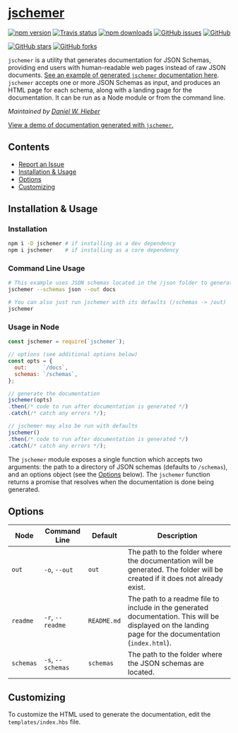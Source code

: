 # [jschemer][1]

[![npm version](https://img.shields.io/npm/v/jschemer.svg)][4]
[![Travis status](https://img.shields.io/travis/dwhieb/jschemer/master.svg)][5]
[![npm downloads](https://img.shields.io/npm/dt/jschemer.svg)][4]
[![GitHub issues](https://img.shields.io/github/issues/dwhieb/jschemer.svg)][6]
[![GitHub](https://img.shields.io/github/license/dwhieb/jschemer.svg)][7]

[![GitHub stars](https://img.shields.io/github/stars/dwhieb/jschemer.svg?label=Stars&style=social)][8]
[![GitHub forks](https://img.shields.io/github/forks/dwhieb/jschemer.svg?label=Fork&style=social)][8]

`jschemer` is a utility that generates documentation for JSON Schemas, providing end users with human-readable web pages instead of raw JSON documents. [See an example of generated `jschemer` documentation here][2]. `jschemer` accepts one or more JSON Schemas as input, and produces an HTML page for each schema, along with a landing page for the documentation. It can be run as a Node module or from the command line.

*Maintained by [Daniel W. Hieber][3]*

[View a demo of documentation generated with `jschemer`.][2]

<!-- screenshot here -->

## Contents
* [Report an Issue][9]
* [Installation & Usage](#installation--usage)
* [Options](#options)
* [Customizing](#customizing)

## Installation & Usage

### Installation

```sh
npm i -D jschemer # if installing as a dev dependency
npm i jschemer    # if installing as a core dependency
```

### Command Line Usage

```sh
# This example uses JSON schemas located in the /json folder to generate documentation in the /docs folder
jschemer --schemas json --out docs

# You can also just run jschemer with its defaults (/schemas -> /out)
jschemer
```

### Usage in Node

```js
const jschemer = require(`jschemer`);

// options (see additional options below)
const opts = {
  out:     `/docs`,
  schemas: `/schemas`,
};

// generate the documentation
jschemer(opts)
.then(/* code to run after documentation is generated */)
.catch(/* catch any errors */);

// jschemer may also be run with defaults
jschemer()
.then(/* code to run after documentation is generated */)
.catch(/* catch any errors */);
```

The `jschemer` module exposes a single function which accepts two arguments: the path to a directory of JSON schemas (defaults to `/schemas`), and an options object (see the [Options](#options) below). The `jschemer` function returns a promise that resolves when the documentation is done being generated.

## Options

Node      | Command Line      | Default     | Description
--------- | ----------------- | ----------- | -----------
`out`     | `-o`, `--out`     | `out`       | The path to the folder where the documentation will be generated. The folder will be created if it does not already exist.
`readme`  | `-r`, `--readme`  | `README.md` | The path to a readme file to include in the generated documentation. This will be displayed on the landing page for the documentation (`index.html`).
`schemas` | `-s`, `--schemas` | `schemas`   | The path to the folder where the JSON schemas are located.

## Customizing

To customize the HTML used to generate the documentation, edit the `templates/index.hbs` file.

[1]: https://github.com/dwhieb/jschemer#readme
[2]: http://dwhieb.github.io/jschemer/
[3]: https://github.com/dwhieb
[4]: https://www.npmjs.com/package/jschemer
[5]: https://travis-ci.org/dwhieb/jschemer
[6]: https://github.com/dwhieb/jschemer/issues
[7]: https://opensource.org/licenses/MIT
[8]: https://github.com/dwhieb/jschemer
[9]: https://github.com/dwhieb/jschemer/issues/new
